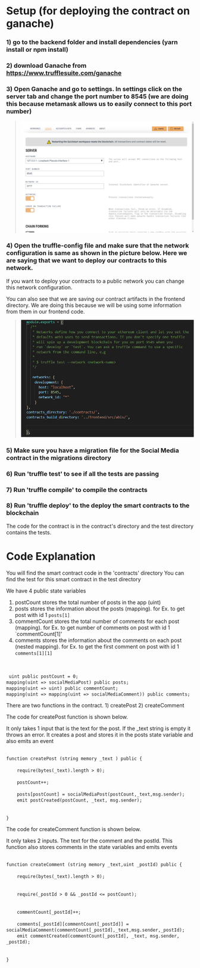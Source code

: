 # Setup (for deploying the contract on ganache)

### 1) go to the backend folder and install dependencies (yarn install or npm install)

### 2) download Ganache from https://www.trufflesuite.com/ganache

### 3) Open Ganache and go to settings. In settings click on the server tab and change the port number to 8545 (we are doing this because metamask allows us to easily connect to this port number)

>![ganacheSettings](imgs/ganacheSettings.png)

### 4) Open the truffle-config file and make sure that the network configuration is same as shown in the picture below. Here we are saying that we want to deploy our contracts to this network.
If you want to deploy your contracts to a public network you can change this network configuration.

You can also see that we are saving our contract artifacts in the frontend directory. We are doing this because we will be using some information from them in our frontend code.

>![ganacheSettings](imgs/truffleConfig.png)

### 5) Make sure you have a migration file for the Social Media contract in the migrations directory

### 6) Run 'truffle test' to see if all the tests are passing

### 7) Run 'truffle compile' to compile the contracts

### 8) Run 'truffle deploy' to the deploy the smart contracts to the blockchain

The code for the contract is in the contract's directory and the test directory contains the tests.


# Code Explanation 


You will find the smart contract code in the 'contracts' directory
You can find the test for this smart contract in the test directory

We have 4 public state variables 

1) postCount stores the total number of posts in the app (uint)
2) posts stores the information about the posts (mapping). for Ex. to get post with id 1 `posts[1]`
3) commentCount stores the total number of comments for each post (mapping). for Ex. to get number of comments on post with id 1 `commentCount[1]'
4) comments stores the information about the comments on each post (nested mapping). for Ex. to get the first comment on post with id 1 `comments[1][1]`
```


 uint public postCount = 0;
mapping(uint => socialMediaPost) public posts;
mapping(uint => uint) public commentCount;
mapping(uint => mapping(uint => socialMediaComment)) public comments;

```

There are two functions in the contract. 1) createPost 2) createComment


The code for createPost function is shown below. 

It only takes 1 input that is the text for the post. If the _text string is empty it throws an error.
It creates a post and stores it in the posts state variable and also emits an event
```

function createPost (string memory _text ) public {

    require(bytes(_text).length > 0);

    postCount++;

    posts[postCount] = socialMediaPost(postCount,_text,msg.sender);
    emit postCreated(postCount, _text, msg.sender);

    
}

```


The code for createComment function is shown below. 

It only takes 2 inputs. The text for the comment and the postId. 
This function also stores comments in the state variables and emits events
```

function createComment (string memory _text,uint _postId) public {

    require(bytes(_text).length > 0);


    require(_postId > 0 && _postId <= postCount);


    commentCount[_postId]++;

    comments[_postId][commentCount[_postId]] = socialMediaComment(commentCount[_postId],_text,msg.sender,_postId);
    emit commentCreated(commentCount[_postId], _text, msg.sender, _postId);
    
    
}


```

